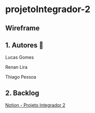 # projetoIntegrador-2

## Wireframe

## 1. Autores 🧑

Lucas Gomes

Renan Lira

Thiago Pessoa

## 2. Backlog

[Notion - Projeto Integrador 2](https://busy-airbus-05e.notion.site/Projeto-Integrador-2-6a82c5574840477fb151fd6ec2ca71c4?pvs=4)
